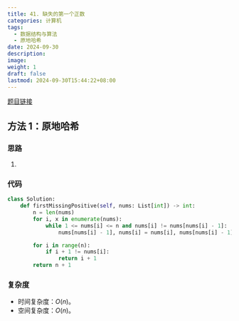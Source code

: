 ```yaml
---
title: 41. 缺失的第一个正数
categories: 计算机
tags:
  - 数据结构与算法
  - 原地哈希
date: 2024-09-30
description: 
image: 
weight: 1
draft: false
lastmod: 2024-09-30T15:44:22+08:00
---
```

[题目链接](https://leetcode.cn/problems/first-missing-positive/description/?envType=study-plan-v2&envId=top-100-liked)

## 方法 1：原地哈希

### 思路

1. 

### 代码

```python
class Solution:
    def firstMissingPositive(self, nums: List[int]) -> int:
        n = len(nums)
        for i, x in enumerate(nums):
            while 1 <= nums[i] <= n and nums[i] != nums[nums[i] - 1]:
                nums[nums[i] - 1], nums[i] = nums[i], nums[nums[i] - 1]

        for i in range(n):
            if i + 1 != nums[i]:
                return i + 1
        return n + 1
```

### 复杂度
- 时间复杂度：$O(n)$。
- 空间复杂度：$O(n)$。


